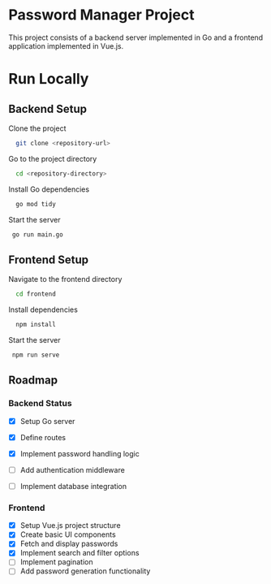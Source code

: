 
# Password Manager Project

This project consists of a backend server implemented in Go and a frontend application implemented in Vue.js.

# Run Locally
## Backend Setup

Clone the project

```bash
  git clone <repository-url>
```

Go to the project directory

```bash
  cd <repository-directory>
```

Install Go dependencies

```bash
  go mod tidy
```

Start the server

```bash
 go run main.go
```

## Frontend Setup

Navigate to the frontend directory

```bash
  cd frontend
```

Install dependencies

```bash
  npm install
```

Start the server

```bash
 npm run serve
```
## Roadmap

### Backend Status


- [x] Setup Go server
- [x] Define routes
- [x] Implement password handling logic
- [ ] Add authentication middleware
- [ ] Implement database integration


### Frontend

- [x] Setup Vue.js project structure
- [x] Create basic UI components
- [x] Fetch and display passwords
- [x] Implement search and filter options
- [ ] Implement pagination
- [ ] Add password generation functionality

